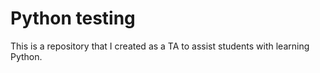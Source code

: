 # Python testing
This is a repository that I created as a TA to assist students with learning Python.

